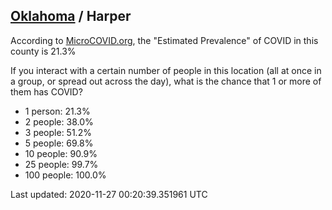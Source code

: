 
## [Oklahoma](/united-states/oklahoma) / Harper

According to [MicroCOVID.org](http://microcovid.org),
the "Estimated Prevalence" of COVID in this county is 21.3%

If you interact with a certain number of people in this location
(all at once in a group, or spread out across the day), what is the chance that
1 or more of them has COVID?

- 1 person: 21.3%
- 2 people: 38.0%
- 3 people: 51.2%
- 5 people: 69.8%
- 10 people: 90.9%
- 25 people: 99.7%
- 100 people: 100.0%

Last updated: 2020-11-27 00:20:39.351961 UTC
